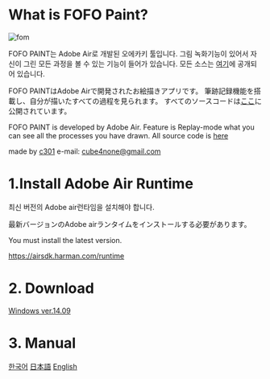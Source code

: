 
# What is FOFO Paint?

![fom](https://user-images.githubusercontent.com/15816034/172035065-64e1309f-e24e-4b46-a846-ae204c7d2349.png)

FOFO PAINT는 Adobe Air로 개발된 오에카키 툴입니다.
그림 녹화기능이 있어서 자신이 그린 모든 과정을 볼 수 있는 기능이 들어가 있습니다.
모든 소스는 [여기](https://github.com/guljam/fofopaint-source)에 공개되어 있습니다.

FOFO PAINTはAdobe Airで開発されたお絵描きアプリです。
筆跡記録機能を搭載し、自分が描いたすべての過程を見られます。
すべてのソースコードは[ここ](https://github.com/guljam/fofopaint-source)に公開されています。


FOFO PAINT is developed by Adobe Air.
Feature is Replay-mode what you can see all the processes you have drawn.
All source code is [here](https://github.com/guljam/fofopaint-source)


made by [c301](twitter.com/ninanoninini) e-mail: cube4none@gmail.com

# 1.Install Adobe Air Runtime
최신 버전의 Adobe air런타임을 설치해야 합니다.

最新バージョンのAdobe airランタイムをインストールする必要があります。

You must install the latest version.

https://airsdk.harman.com/runtime

# 2. Download
 [Windows ver.14.09](https://github.com/guljam/2020FlashPaint/releases/download/setup/fofoPaint.exe)

# 3. Manual
  [한국어](https://github.com/guljam/2020FlashPaint/wiki/FOFO-Paint-%EC%84%A4%EB%AA%85%EC%84%9C)
  [日本語](https://github.com/guljam/2020FlashPaint/wiki/FOFO-Paint-%E3%83%9E%E3%83%8B%E3%83%A5%E3%82%A2%E3%83%AB)
  [English](https://github.com/guljam/2020FlashPaint/wiki/FOFO-Paint-manual)
